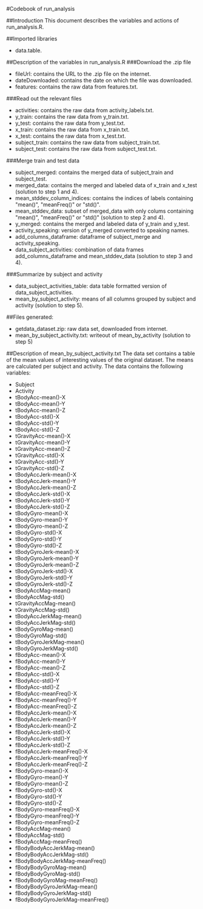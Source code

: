 #Codebook of run_analysis

##Introduction
This document describes the variables and actions of run_analysis.R. 

##Imported libraries
- data.table. 

##Description of the variables in run_analysis.R
###Download the .zip file
- fileUrl: contains the URL to the .zip file on the internet. 
- dateDownloaded: contains the date on which the file was downloaded. 
- features: contains the raw data from features.txt. 

###Read out the relevant files
- activities: contains the raw data from activity_labels.txt.
- y_train: contains the raw data from y_train.txt.
- y_test: contains the raw data from y_test.txt. 
- x_train: contains the raw data from x_train.txt.
- x_test: contains the raw data from x_test.txt. 
- subject_train: contains the raw data from subject_train.txt.
- subject_test: contains the raw data from subject_test.txt.

###Merge train and test data
- subject_merged: contains the merged data of subject_train and subject_test. 
- merged_data: contains the merged and labeled data of x_train and x_test (solution to step 1 and 4). 
- mean_stddev_column_indices: contains the indices of labels containing "mean()", "meanFreq()" or "std()".
- mean_stddev_data: subset of merged_data with only colums containing  "mean()", "meanFreq()" or "std()" (solution to step 2 and 4). 
- y_merged: contains the merged and labeled data of y_train and y_test.
- activity_speaking: version of y_merged converted to speaking names. 
- add_columns_dataframe: dataframe of subject_merge and activity_speaking.
- data_subject_activities: combination of data frames add_columns_dataframe and mean_stddev_data (solution to step 3 and 4). 

###Summarize by subject and activity 
- data_subject_activities_table: data table formatted version of data_subject_activities. 
- mean_by_subject_activity: means of all columns grouped by subject and activity (solution to step 5). 

##Files generated:
- getdata_dataset.zip: raw data set, downloaded from internet. 
- mean_by_subject_activity.txt: writeout of mean_by_activity (solution to step 5)

##Description of mean_by_subject_activity.txt
The data set contains a table of the mean values of interesting values of the original dataset. The means are calculated per subject and activity. The data contains the following variables: 
- Subject
- Activity
- tBodyAcc-mean()-X
- tBodyAcc-mean()-Y
- tBodyAcc-mean()-Z
- tBodyAcc-std()-X
- tBodyAcc-std()-Y
- tBodyAcc-std()-Z
- tGravityAcc-mean()-X
- tGravityAcc-mean()-Y
- tGravityAcc-mean()-Z
- tGravityAcc-std()-X
- tGravityAcc-std()-Y
- tGravityAcc-std()-Z
- tBodyAccJerk-mean()-X
- tBodyAccJerk-mean()-Y
- tBodyAccJerk-mean()-Z
- tBodyAccJerk-std()-X
- tBodyAccJerk-std()-Y
- tBodyAccJerk-std()-Z
- tBodyGyro-mean()-X
- tBodyGyro-mean()-Y
- tBodyGyro-mean()-Z
- tBodyGyro-std()-X
- tBodyGyro-std()-Y
- tBodyGyro-std()-Z
- tBodyGyroJerk-mean()-X
- tBodyGyroJerk-mean()-Y
- tBodyGyroJerk-mean()-Z
- tBodyGyroJerk-std()-X
- tBodyGyroJerk-std()-Y
- tBodyGyroJerk-std()-Z
- tBodyAccMag-mean()
- tBodyAccMag-std()
- tGravityAccMag-mean()
- tGravityAccMag-std()
- tBodyAccJerkMag-mean()
- tBodyAccJerkMag-std()
- tBodyGyroMag-mean()
- tBodyGyroMag-std()
- tBodyGyroJerkMag-mean()
- tBodyGyroJerkMag-std()
- fBodyAcc-mean()-X
- fBodyAcc-mean()-Y
- fBodyAcc-mean()-Z
- fBodyAcc-std()-X
- fBodyAcc-std()-Y
- fBodyAcc-std()-Z
- fBodyAcc-meanFreq()-X
- fBodyAcc-meanFreq()-Y
- fBodyAcc-meanFreq()-Z
- fBodyAccJerk-mean()-X
- fBodyAccJerk-mean()-Y
- fBodyAccJerk-mean()-Z
- fBodyAccJerk-std()-X
- fBodyAccJerk-std()-Y
- fBodyAccJerk-std()-Z
- fBodyAccJerk-meanFreq()-X
- fBodyAccJerk-meanFreq()-Y
- fBodyAccJerk-meanFreq()-Z
- fBodyGyro-mean()-X
- fBodyGyro-mean()-Y
- fBodyGyro-mean()-Z
- fBodyGyro-std()-X
- fBodyGyro-std()-Y
- fBodyGyro-std()-Z
- fBodyGyro-meanFreq()-X
- fBodyGyro-meanFreq()-Y
- fBodyGyro-meanFreq()-Z
- fBodyAccMag-mean()
- fBodyAccMag-std()
- fBodyAccMag-meanFreq()
- fBodyBodyAccJerkMag-mean()
- fBodyBodyAccJerkMag-std()
- fBodyBodyAccJerkMag-meanFreq()
- fBodyBodyGyroMag-mean()
- fBodyBodyGyroMag-std()
- fBodyBodyGyroMag-meanFreq()
- fBodyBodyGyroJerkMag-mean()
- fBodyBodyGyroJerkMag-std()
- fBodyBodyGyroJerkMag-meanFreq()
